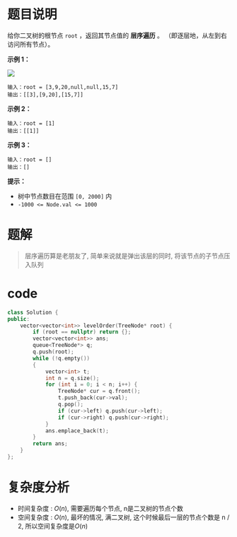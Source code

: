 # 题目说明

给你二叉树的根节点 `root` ，返回其节点值的 **层序遍历** 。 （即逐层地，从左到右访问所有节点）。

**示例 1：**

![](https://assets.leetcode.com/uploads/2021/02/19/tree1.jpg)

```
输入：root = [3,9,20,null,null,15,7]
输出：[[3],[9,20],[15,7]]
```

**示例 2：**

```
输入：root = [1]
输出：[[1]]
```

**示例 3：**

```
输入：root = []
输出：[]
```

**提示：**

- 树中节点数目在范围 `[0, 2000]` 内
- `-1000 <= Node.val <= 1000`

# 题解

> 层序遍历算是老朋友了, 简单来说就是弹出该层的同时, 将该节点的子节点压入队列

# code

```cpp
class Solution {
public:
    vector<vector<int>> levelOrder(TreeNode* root) {
        if (root == nullptr) return {};
        vector<vector<int>> ans;
        queue<TreeNode*> q;
        q.push(root);
        while (!q.empty())
        {
            vector<int> t;
            int n = q.size();
            for (int i = 0; i < n; i++) {
                TreeNode* cur = q.front();
                t.push_back(cur->val);
                q.pop();
                if (cur->left) q.push(cur->left);
                if (cur->right) q.push(cur->right);
            }
            ans.emplace_back(t);
        }
        return ans;
    }
};
```

# 复杂度分析

- 时间复杂度 : $O(n)$, 需要遍历每个节点, n是二叉树的节点个数
- 空间复杂度 : $O(n)$, 最坏的情况, 满二叉树, 这个时候最后一层的节点个数是 n / 2, 所以空间复杂度是$O(n)$
